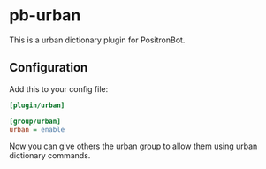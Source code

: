 # pb-urban

This is a urban dictionary plugin for PositronBot.

## Configuration

Add this to your config file:

```ini
[plugin/urban]

[group/urban]
urban = enable
```

Now you can give others the urban group to allow them using urban dictionary commands.